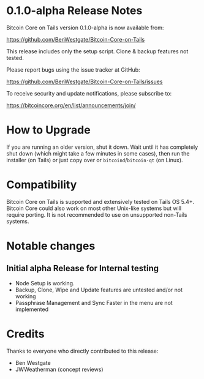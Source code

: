 0.1.0-alpha Release Notes
==================

Bitcoin Core on Tails version 0.1.0-alpha is now available from:

  <https://github.com/BenWestgate/Bitcoin-Core-on-Tails>

This release includes only the setup script. Clone & backup features not tested.

Please report bugs using the issue tracker at GitHub:

  <https://github.com/BenWestgate/Bitcoin-Core-on-Tails/issues>

To receive security and update notifications, please subscribe to:

  <https://bitcoincore.org/en/list/announcements/join/>

How to Upgrade
==============

If you are running an older version, shut it down. Wait until it has completely
shut down (which might take a few minutes in some cases), then run the
installer (on Tails) or just copy over or `bitcoind`/`bitcoin-qt` (on Linux).

Compatibility
==============

Bitcoin Core on Tails is supported and extensively tested on Tails OS 5.4+.
Bitcoin Core could also work on most other Unix-like systems but will require
porting. It is not recommended to use on unsupported non-Tails systems.

Notable changes
===============

Initial alpha Release for Internal testing
-----------------------

- Node Setup is working.
- Backup, Clone, Wipe and Update features are untested and/or not working
- Passphrase Management and Sync Faster in the menu are not implemented

Credits
=======

Thanks to everyone who directly contributed to this release:

- Ben Westgate
- JWWeatherman (concept reviews)
